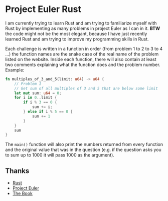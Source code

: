 # Project Euler Rust

I am currently trying to learn Rust and am trying to familiarize myself with Rust by implementing as many problems in project Euler as I can in it.
**BTW** the code might not be the most elegant, because I have just recently learned Rust and am trying to improve my programming skills in Rust.

Each challenge is written in a function in order (from problem 1 to 2 to 3 to 4 ...) the function names are the snake case of the real name of the problem listed on the website. Inside each function, there will also contain at least two comments explaining what the function does and the problem number. Example:

``` rust
fn multiples_of_3_and_5(limit: u64) -> u64 {
    // Problem 1
    // Get sum of all multiples of 3 and 5 that are below some limit
    let mut sum: u64 = 0;
    for i in 0..limit {
        if i % 3 == 0 {
            sum += i;
        } else if i % 5 == 0 {
            sum += 1
        }
    }
    sum
}
```

The `main()` function will also print the numbers returned from every function and the original value that was in the question (e.g. if the question asks you to sum up to 1000 it will pass 1000 as the argument).

## Thanks

* [Rust](https://www.rust-lang.org/)
* [Project Euler](https://projecteuler.net/)
* [The Book](https://doc.rust-lang.org/book/)
